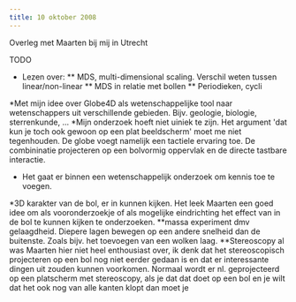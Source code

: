 ```yaml
---
title: 10 oktober 2008
---
```

Overleg met Maarten bij mij in Utrecht

TODO
* Lezen over:
** MDS, multi-dimensional scaling. Verschil weten tussen linear/non-linear
** MDS in relatie met bollen
** Periodieken, cycli

*Met mijn idee over Globe4D als wetenschappelijke tool naar wetenschappers uit verschillende gebieden. Bijv. geologie, biologie, sterrenkunde, ...
*Mijn onderzoek hoeft niet uiniek te zijn. Het argument 'dat kun je toch ook gewoon op een plat beeldscherm' moet me niet tegenhouden. De globe voegt namelijk een tactiele ervaring toe. De combininatie projecteren op een bolvormig oppervlak en de directe tastbare interactie.
* Het gaat er binnen een wetenschappelijk onderzoek om kennis toe te voegen. 

*3D karakter van de bol,  er in kunnen kijken. Het leek Maarten een goed idee om als vooronderzoekje of als mogelijke eindrichting het effect van in de bol te kunnen kijken te onderzoeken.
**massa experiment dmv gelaagdheid. Diepere lagen bewegen op een andere snelheid dan de buitenste. Zoals bijv. het toevoegen van een wolken laag.
**Stereoscopy al was Maarten hier niet heel enthousiast over, ik denk dat het stereoscopisch projecteren op een bol nog niet eerder gedaan is en dat er interessante dingen uit zouden kunnen voorkomen. Normaal wordt er nl. geprojecteerd op een platscherm met stereoscopy, als je dat dat doet op een bol en je wilt dat het ook nog van alle kanten klopt dan moet je 
